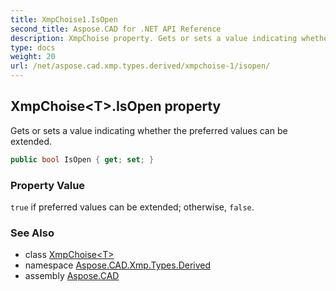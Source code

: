 ```yaml
---
title: XmpChoise1.IsOpen
second_title: Aspose.CAD for .NET API Reference
description: XmpChoise property. Gets or sets a value indicating whether the preferred values can be extended
type: docs
weight: 20
url: /net/aspose.cad.xmp.types.derived/xmpchoise-1/isopen/
---
```

## XmpChoise&lt;T&gt;.IsOpen property

Gets or sets a value indicating whether the preferred values can be extended.

```csharp
public bool IsOpen { get; set; }
```

### Property Value

`true` if preferred values can be extended; otherwise, `false`.

### See Also

* class [XmpChoise&lt;T&gt;](../)
* namespace [Aspose.CAD.Xmp.Types.Derived](../../../aspose.cad.xmp.types.derived/)
* assembly [Aspose.CAD](../../../)


